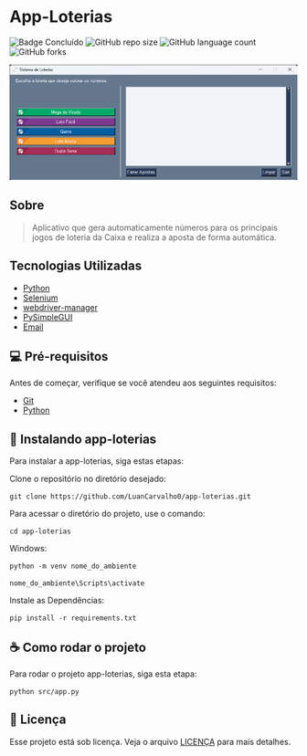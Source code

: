 # App-Loterias

![Badge Concluído](https://img.shields.io/static/v1?label=Status&message=Concluído&color=success&style=for-the-badge)
![GitHub repo size](https://img.shields.io/github/repo-size/LuanCarvalho0/app-loterias?style=for-the-badge)
![GitHub language count](https://img.shields.io/github/languages/count/LuanCarvalho0/app-loterias?style=for-the-badge)
![GitHub forks](https://img.shields.io/github/forks/LuanCarvalho0/app-loterias?style=for-the-badge)


<img src="./img/tela.png" alt="imagem da tela principal">

## Sobre

> Aplicativo que gera automaticamente números para os principais jogos de loteria da Caixa e realiza a aposta de forma automática.


##  Tecnologias Utilizadas

* [Python](https://www.python.org/)
* [Selenium](https://selenium-python.readthedocs.io/)
* [webdriver-manager](https://pypi.org/project/webdriver-manager/)
* [PySimpleGUI](https://www.pysimplegui.org/en/latest/)
* [Email](https://docs.python.org/3/library/email.examples.html)

## 💻 Pré-requisitos

Antes de começar, verifique se você atendeu aos seguintes requisitos:

* [Git](https://git-scm.com/)
* [Python](https://www.python.org/)

## 🚀 Instalando app-loterias

Para instalar a app-loterias, siga estas etapas:

Clone o repositório no diretório desejado:
```
git clone https://github.com/LuanCarvalho0/app-loterias.git
```

Para acessar o diretório do projeto, use o comando:
```
cd app-loterias
```

Windows:
```
python -m venv nome_do_ambiente
```

```
nome_do_ambiente\Scripts\activate
```

Instale as Dependências:
```
pip install -r requirements.txt
```

## ☕ Como rodar o projeto

Para rodar o projeto app-loterias, siga esta etapa:

```
python src/app.py
```

## 📝 Licença

Esse projeto está sob licença. Veja o arquivo [LICENÇA](LICENSE) para mais detalhes.
